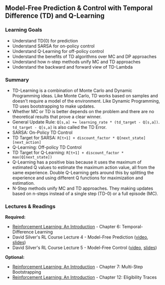 ## Model-Free Prediction & Control with Temporal Difference (TD) and Q-Learning


### Learning Goals

- Understand TD(0) for prediction
- Understand SARSA for on-policy control
- Understand Q-Learning for off-policy control
- Understand the benefits of TD algorithms over MC and DP approaches
- Understand how n-step methods unify MC and TD approaches
- Understand the backward and forward view of TD-Lambda


### Summary

- TD-Learning is a combination of Monte Carlo and Dynamic Programming ideas. Like Monte Carlo, TD works based on samples and doesn't require a model of the environment. Like Dynamic Programming, TD uses bootstrapping to make updates.
- Whether MC or TD is better depends on the problem and there are no theoretical results that prove a clear winner.
- General Update Rule: `Q[s,a] += learning_rate * (td_target - Q[s,a])`. `td_target - Q[s,a]` is also called the TD Error.
- SARSA: On-Policy TD Control
- TD Target for SARSA: `R[t+1] + discount_factor * Q[next_state][next_action]`
- Q-Learning: Off-policy TD Control
- TD Target for Q-Learning: `R[t+1] + discount_factor * max(Q[next_state])`
- Q-Learning has a positive bias because it uses the maximum of estimated Q values to estimate the maximum action value, all from the same experience. Double Q-Learning gets around this by splitting the experience and using different Q functions for maximization and estimation.
- N-Step methods unify MC and TD approaches. They making updates based on n-steps instead of a single step (TD-0) or a full episode (MC).


### Lectures & Readings

**Required:**

- [Reinforcement Learning: An Introduction](http://incompleteideas.net/book/bookdraft2018jan1.pdf) - Chapter 6: Temporal-Difference Learning
- David Silver's RL Course Lecture 4 - Model-Free Prediction ([video](https://www.youtube.com/watch?v=PnHCvfgC_ZA), [slides](http://www0.cs.ucl.ac.uk/staff/d.silver/web/Teaching_files/MC-TD.pdf))
- David Silver's RL Course Lecture 5 - Model-Free Control ([video](https://www.youtube.com/watch?v=0g4j2k_Ggc4), [slides](http://www0.cs.ucl.ac.uk/staff/d.silver/web/Teaching_files/control.pdf))

**Optional:**

- [Reinforcement Learning: An Introduction](http://incompleteideas.net/book/bookdraft2018jan1.pdf) - Chapter 7: Multi-Step Bootstrapping
- [Reinforcement Learning: An Introduction](http://incompleteideas.net/book/bookdraft2018jan1.pdf) - Chapter 12: Eligibility Traces
